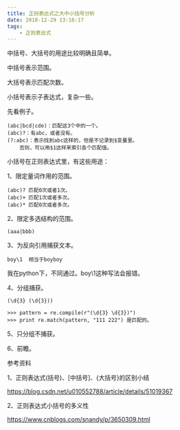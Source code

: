 ```yaml
---
title: 正则表达式之大中小括号分析
date: 2018-12-29 13:16:17
tags:
	- 正则表达式
---
```




中括号、大括号的用途比较明确且简单。

中括号表示范围。

大括号表示匹配次数。

小括号表示子表达式，复杂一些。

先看例子。

```
(abc|bcd|cde)：匹配这3个中的一个。
(abc)?：有abc，或者没有。
(?:abc)：表示找到abc这样的，但是不记录到$变量里。
	否则，可以用$1这样来索引各个匹配值。

```



小括号在正则表达式里，有这些用途：

1、限定量词作用的范围。

```
(abc)? 匹配0次或者1次。    
(abc)+ 匹配1次或者多次。
(abc)* 匹配0次或者多次。
```



2、限定多选结构的范围。

```
(aaa|bbb)
```



3、为反向引用捕获文本。

```
boy\1  相当于boyboy
```

我在python下，不同通过。boy\1这种写法会报错。

4、分组捕获。

```
(\d{3} (\d{3}))
```

```
>>> pattern = re.compile(r"(\d{3} \d{3})")
>>> print re.match(pattern, "111 222") 是匹配的。
```



5、只分组不捕获。

6、前瞻。





参考资料

1、正则表达式(括号)、[中括号]、{大括号}的区别小结

https://blog.csdn.net/u010552788/article/details/51019367

2、正则表达式小括号的多义性

https://www.cnblogs.com/snandy/p/3650309.html